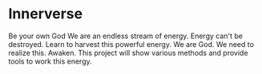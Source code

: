 # Innerverse
Be your own God
We are an endless stream of energy.
Energy can't be destroyed.
Learn to harvest this powerful energy.
We are God.  We need to realize this.
Awaken.
This project will show various methods and provide tools to work this energy.
